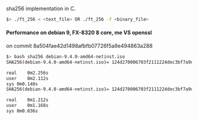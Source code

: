 sha256 implementation in C.
```bash
$> ./ft_256 < <text_file> OR ./ft_256 -f <binary_file>
```

#### Performance on debian 9, FX-8320 8 core, me VS openssl
on commit 8a504fae42d1498afbfb07726f5a9e494863a288
```bash
$> bash sha256 debian-9.4.0-amd64-netinst.iso
SHA256(debian-9.4.0-amd64-netinst.iso)= 124d270006703f2111224dec3bf7a9d01450168be41d4834f88fdd035552b044

real	0m2.256s
user	0m2.112s
sys	0m0.140s
SHA256(debian-9.4.0-amd64-netinst.iso)= 124d270006703f2111224dec3bf7a9d01450168be41d4834f88fdd035552b044

real	0m1.212s
user	0m1.168s
sys	0m0.036s

```

